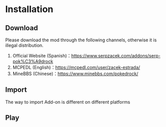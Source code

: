# Installation

## Download

Please download the mod through the following channels, otherwise it is illegal distribution.

1. Official Website (Spanish)：<https://www.serpzacek.com/addons/serp-pok%C3%A9drock>
2. MCPEDL (English)：<https://mcpedl.com/user/zacek-estrada/>
3. MineBBS (Chinese)：<https://www.minebbs.com/pokedrock/>

## Import

The way to import Add-on is different on different platforms

## Play
